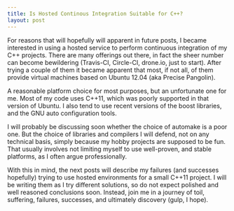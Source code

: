 ```yaml
---
title: Is Hosted Continous Integration Suitable for C++?
layout: post
---
```


For reasons that will hopefully will apparent in future posts,
I became interested in using a hosted service to perform continuous
integration of my C++ projects.  There are many offerings out there,
in fact the sheer number can become bewildering (Travis-CI, Circle-CI,
drone.io, just to start).
After trying a
couple of them it became apparent that most, if not all, of them
provide virtual machines based on Ubuntu 12.04 (aka Precise Pangolin).

A reasonable platform choice for most purposes, but an unfortunate one
for me.  Most of my code uses C++11, which was poorly supported in
that version of Ubuntu.  I also tend to use recent versions of the
boost libraries, and the GNU auto configuration tools.

I will probably be discussing soon whether the choice of automake is a
poor one.  But the choice of libraries and compilers I will defend,
not on any technical basis, simply because my hobby
projects are supposed to be fun.
That usually involves not limiting myself to
use well-proven, and stable platforms, as I often argue
professionally.

With this in mind, the next posts will describe my failures (and
successes hopefully) trying to use hosted environments for a small
C++11 project.  I will be writing them as I try different solutions,
so do not expect polished and well reasoned conclusions soon.  Instead,
join me in a journey of toil, suffering, failures, successes, and
ultimately discovery (gulp, I hope).
